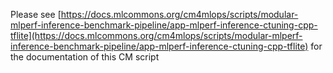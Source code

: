 Please see [https://docs.mlcommons.org/cm4mlops/scripts/modular-mlperf-inference-benchmark-pipeline/app-mlperf-inference-ctuning-cpp-tflite](https://docs.mlcommons.org/cm4mlops/scripts/modular-mlperf-inference-benchmark-pipeline/app-mlperf-inference-ctuning-cpp-tflite) for the documentation of this CM script
